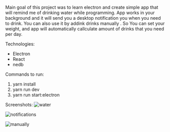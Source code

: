 Main goal of this project was to learn electron and create simple app that will remind me of drinking water while programming.
App works in your background and it will send you a desktop notification you when you need to drink. 
You can also use it by addink drinks manually .
So You can set your weight, and app will automatically callculate amount of drinks that you need per day.

Technologies:
- Electron
- React
- nedb

Commands to run:
1. yarn install
2. yarn run dev
3. yarn run start:electron

Screenshots:
![water](https://user-images.githubusercontent.com/41025347/127534030-3f177b2e-b25e-43fb-a5aa-db1be1c8ae9a.png)


![notifications](https://user-images.githubusercontent.com/41025347/127534171-e3fe0d37-0fc4-487a-bd64-a9b474a1facd.png)


![manually](https://user-images.githubusercontent.com/41025347/127534408-01ae24b8-aa16-41f1-886d-f7c075d9e034.png)





